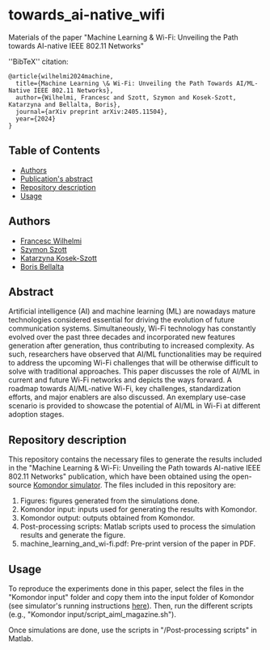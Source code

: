 # towards_ai-native_wifi
Materials of the paper "Machine Learning &amp; Wi-Fi: Unveiling the Path towards AI-native IEEE 802.11 Networks"

''BibTeX'' citation:

```
@article{wilhelmi2024machine,
  title={Machine Learning \& Wi-Fi: Unveiling the Path Towards AI/ML-Native IEEE 802.11 Networks},
  author={Wilhelmi, Francesc and Szott, Szymon and Kosek-Szott, Katarzyna and Bellalta, Boris},
  journal={arXiv preprint arXiv:2405.11504},
  year={2024}
}
```

## Table of Contents
- [Authors](#authors)
- [Publication's abstract](#abstract)
- [Repository description](#repository-description)
- [Usage](#usage)

## Authors
* [Francesc Wilhelmi](https://fwilhelmi.github.io/)
* [Szymon Szott](https://szymonszott.github.io/) 
* [Katarzyna Kosek-Szott](https://home.agh.edu.pl/~kks/)
* [Boris Bellalta](https://www.upf.edu/web/boris-bellalta)

## Abstract
Artificial intelligence (AI) and machine learning (ML) are nowadays mature technologies considered essential for driving the evolution of future communication systems. Simultaneously, Wi-Fi technology has constantly evolved over the past three decades and incorporated new features generation after generation, thus contributing to increased complexity. As such, researchers have observed that AI/ML functionalities may be required to address the upcoming Wi-Fi challenges that will be otherwise difficult to solve with traditional approaches. This paper discusses the role of AI/ML in current and future Wi-Fi networks and depicts the ways forward. A roadmap towards AI/ML-native Wi-Fi, key challenges, standardization efforts, and major enablers are also discussed. An exemplary use-case scenario is provided to showcase the potential of AI/ML in Wi-Fi at different adoption stages.

## Repository description
This repository contains the necessary files to generate the results included in the "Machine Learning &amp; Wi-Fi: Unveiling the Path towards AI-native IEEE 802.11 Networks" publication, which have been obtained using the open-source [Komondor simulator](https://github.com/wn-upf/Komondor). The files included in this repository are:

1. Figures: figures generated from the simulations done.
2. Komondor input: inputs used for generating the results with Komondor.
3. Komondor output: outputs obtained from Komondor.
4. Post-processing scripts: Matlab scripts used to process the simulation results and generate the figure.
5. machine_learning_and_wi-fi.pdf: Pre-print version of the paper in PDF.
   
## Usage

To reproduce the experiments done in this paper, select the files in the "Komondor input" folder and copy them into the input folder of Komondor (see simulator's running instructions [here](https://github.com/wn-upf/Komondor)). Then, run the different scripts (e.g., "Komondor input/script_aiml_magazine.sh").

Once simulations are done, use the scripts in "/Post-processing scripts" in Matlab.
